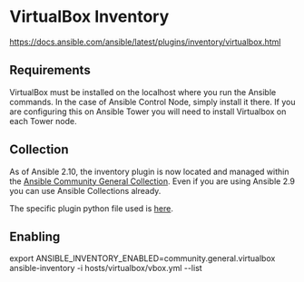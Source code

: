 # VirtualBox Inventory

https://docs.ansible.com/ansible/latest/plugins/inventory/virtualbox.html

## Requirements

VirtualBox must be installed on the localhost where you run the Ansible commands. In the case of Ansible Control Node, simply install it there. If you are configuring this on Ansible Tower you will need to install Virtualbox on each Tower node.

## Collection

As of Ansible 2.10, the inventory plugin is now located and managed within the [Ansible Community General Collection](https://github.com/ansible-collections/community.general). Even if you are using Ansible 2.9 you can use Ansible Collections already.

The specific plugin python file used is [here](https://github.com/ansible-collections/community.general/blob/main/plugins/inventory/virtualbox.py).

## Enabling

export ANSIBLE_INVENTORY_ENABLED=community.general.virtualbox
ansible-inventory -i hosts/virtualbox/vbox.yml --list